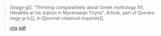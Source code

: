 > [[nagy-g]]. "Thinking comparatively about Greek mythology XII, Hēraklēs at his station in Mycenaean Tiryns". Article, part of [[series-nagy-g-tc]], in [[journal-classical-inquiries]].

> [chs](https://classical-inquiries.chs.harvard.edu/thinking-comparatively-about-greek-mythology-xii-herakles-at-his-station-in-mycenaean-tiryns/)
> [pdf](a/nagy-g-tc-12.pdf)
